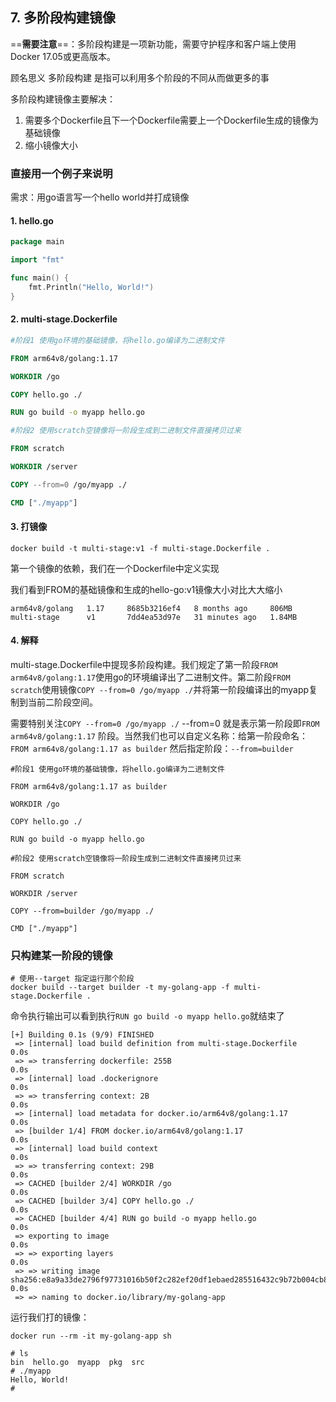## 7. 多阶段构建镜像

==**需要注意**==：多阶段构建是一项新功能，需要守护程序和客户端上使用Docker 17.05或更高版本。

顾名思义 多阶段构建 是指可以利用多个阶段的不同从而做更多的事

多阶段构建镜像主要解决：
1. 需要多个Dockerfile且下一个Dockerfile需要上一个Dockerfile生成的镜像为基础镜像
2. 缩小镜像大小

### 直接用一个例子来说明

需求：用go语言写一个hello world并打成镜像

#### 1. hello.go
```go
package main

import "fmt"

func main() {  
    fmt.Println("Hello, World!")  
}
```

#### 2. multi-stage.Dockerfile
```Dockerfile
#阶段1 使用go环境的基础镜像，将hello.go编译为二进制文件

FROM arm64v8/golang:1.17

WORKDIR /go

COPY hello.go ./

RUN go build -o myapp hello.go

#阶段2 使用scratch空镜像将一阶段生成到二进制文件直接拷贝过来

FROM scratch

WORKDIR /server

COPY --from=0 /go/myapp ./

CMD ["./myapp"]
```
#### 3. 打镜像
```shell
docker build -t multi-stage:v1 -f multi-stage.Dockerfile .
```

第一个镜像的依赖，我们在一个Dockerfile中定义实现

我们看到FROM的基础镜像和生成的hello-go:v1镜像大小对比大大缩小

```
arm64v8/golang   1.17     8685b3216ef4   8 months ago     806MB
multi-stage      v1       7dd4ea53d97e   31 minutes ago   1.84MB
```

#### 4. 解释

multi-stage.Dockerfile中提现多阶段构建。我们规定了第一阶段`FROM arm64v8/golang:1.17`使用go的环境编译出了二进制文件。第二阶段`FROM scratch`使用镜像`COPY --from=0 /go/myapp ./`并将第一阶段编译出的myapp复制到当前二阶段空间。

需要特别关注`COPY --from=0 /go/myapp ./` --from=0 就是表示第一阶段即`FROM arm64v8/golang:1.17` 阶段。当然我们也可以自定义名称：给第一阶段命名：`FROM arm64v8/golang:1.17 as builder` 然后指定阶段：`--from=builder`

```
#阶段1 使用go环境的基础镜像，将hello.go编译为二进制文件

FROM arm64v8/golang:1.17 as builder

WORKDIR /go

COPY hello.go ./

RUN go build -o myapp hello.go

#阶段2 使用scratch空镜像将一阶段生成到二进制文件直接拷贝过来

FROM scratch

WORKDIR /server

COPY --from=builder /go/myapp ./

CMD ["./myapp"]
```

### 只构建某一阶段的镜像
```
# 使用--target 指定运行那个阶段
docker build --target builder -t my-golang-app -f multi-stage.Dockerfile .
```

命令执行输出可以看到执行`RUN go build -o myapp hello.go`就结束了
```
[+] Building 0.1s (9/9) FINISHED                                                                                                  
 => [internal] load build definition from multi-stage.Dockerfile                                                             0.0s
 => => transferring dockerfile: 255B                                                                                         0.0s
 => [internal] load .dockerignore                                                                                            0.0s
 => => transferring context: 2B                                                                                              0.0s
 => [internal] load metadata for docker.io/arm64v8/golang:1.17                                                               0.0s
 => [builder 1/4] FROM docker.io/arm64v8/golang:1.17                                                                         0.0s
 => [internal] load build context                                                                                            0.0s
 => => transferring context: 29B                                                                                             0.0s
 => CACHED [builder 2/4] WORKDIR /go                                                                                         0.0s
 => CACHED [builder 3/4] COPY hello.go ./                                                                                    0.0s
 => CACHED [builder 4/4] RUN go build -o myapp hello.go                                                                      0.0s
 => exporting to image                                                                                                       0.0s
 => => exporting layers                                                                                                      0.0s
 => => writing image sha256:e8a9a33de2796f97731016b50f2c282ef20df1ebaed285516432c9b72b004cb8                                 0.0s
 => => naming to docker.io/library/my-golang-app 
```

运行我们打的镜像：

```
docker run --rm -it my-golang-app sh
```
```
# ls
bin  hello.go  myapp  pkg  src
# ./myapp
Hello, World!
# 
```
